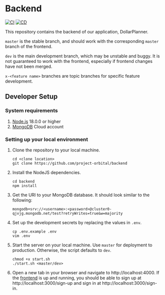 # Backend

[![CI](https://github.com/project-orbital/backend/actions/workflows/node.js.yml/badge.svg)](https://github.com/project-orbital/backend/actions/workflows/node.js.yml)
[![CD](https://github.com/project-orbital/backend/actions/workflows/workflow.yml/badge.svg)](https://github.com/project-orbital/backend/actions/workflows/workflow.yml)

This repository contains the backend of our application, DollarPlanner.

`master` is the stable branch, and should work with the corresponding `master`
branch of the frontend.

`dev` is the main development branch, which may be unstable and buggy.
It is not guaranteed to work with the frontend, especially if frontend changes have
not been merged.

`x-<feature name>` branches are topic branches for specific feature development.

## Developer Setup

### System requirements

1. [Node.js](https://nodejs.dev/download/) 18.0.0 or higher
2. [MongoDB](https://www.mongodb.com/) Cloud account

### Setting up your local environment

1. Clone the repository to your local machine.

    ```
    cd <clone location>
    git clone https://github.com/project-orbital/backend
    ```

2. Install the NodeJS dependencies.

    ```
    cd backend
    npm install
    ```

3. Get the URI to your MongoDB database. It should look similar to the following:

    ```
    mongodb+srv://<username>:<password>@cluster0-qjvjg.mongodb.net/test?retryWrites=true&w=majority
    ```

4. Set up the development secrets by replacing the values in `.env`.

    ```
    cp .env.example .env
    vim .env
    ```

5. Start the server on your local machine. Use `master` for deployment to production. Otherwise, the script defaults to `dev`.

    ```
    chmod +x start.sh
    ./start.sh <master/dev>
    ```

6. Open a new tab in your browser and navigate to http://localhost:4000.
   If the [frontend](https://github.com/project-orbital/frontend) is up and running, you should be able to sign up at http://localhost:3000/sign-up and sign in at http://localhost:3000/sign-in.
